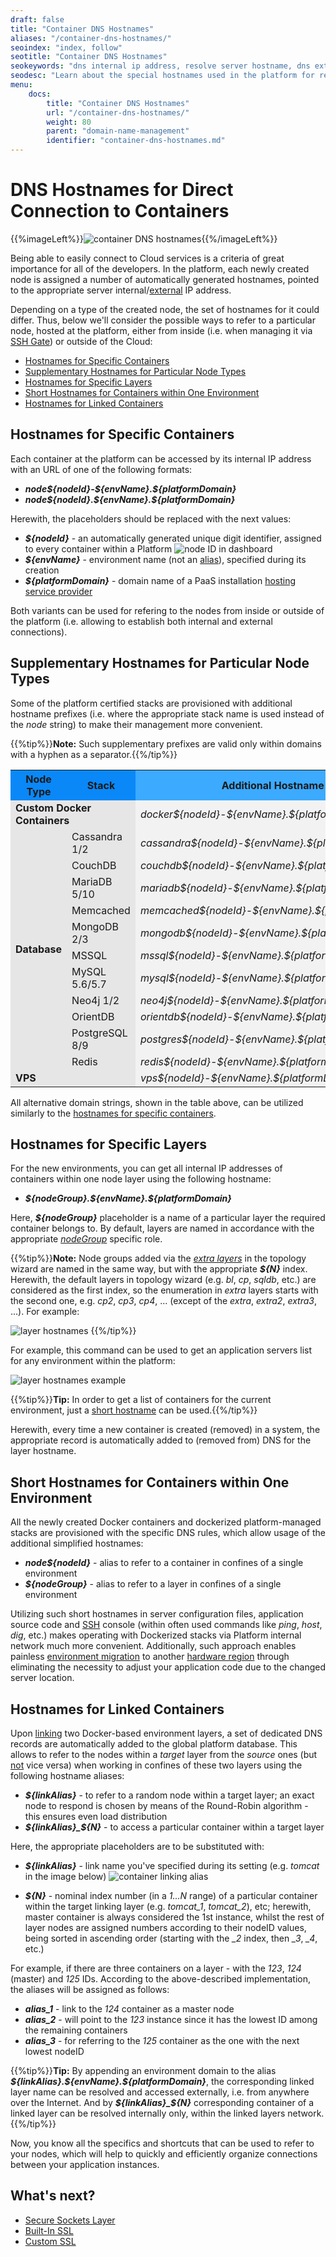 ```yaml
---
draft: false
title: "Container DNS Hostnames"
aliases: "/container-dns-hostnames/"
seoindex: "index, follow"
seotitle: "Container DNS Hostnames"
seokeywords: "dns internal ip address, resolve server hostname, dns external ip address, docker access dns, container dns connection, short hostname, docker container dns, dns hostnames, hostname alias, docker container links, hostname prefix, resolve node hostname, hostname resolving, resolve container hostname, docker container hostname, docker container linking"
seodesc: "Learn about the special hostnames used in the platform for referring to a particular node or node group. Check the assigned DNS hostnames and their aliases for connections from inside & outside of the platform."
menu: 
    docs:
        title: "Container DNS Hostnames"
        url: "/container-dns-hostnames/"
        weight: 80
        parent: "domain-name-management"
        identifier: "container-dns-hostnames.md"
---
```


# DNS Hostnames for Direct Connection to Containers

{{%imageLeft%}}![container DNS hostnames](01-container-dns-hostnames.png){{%/imageLeft%}}

Being able to easily connect to Cloud services is a criteria of great importance for all of the developers. In the platform, each newly created node is assigned a number of automatically generated hostnames, pointed to the appropriate server internal/[external](/public-ip/) IP address.

Depending on a type of the created node, the set of hostnames for it could differ. Thus, below we'll consider the possible ways to refer to a particular node, hosted at the platform, either from inside (i.e. when managing it via [SSH Gate](/ssh-gate/)) or outside of the Cloud:

- [Hostnames for Specific Containers](#hostnames-for-specific-containers)
- [Supplementary Hostnames for Particular Node Types](#supplementary-hostnames-for-particular-node-types)
- [Hostnames for Specific Layers](#hostnames-for-specific-layers)
- [Short Hostnames for Containers within One Environment](#short-hostnames-for-containers-within-one-environment)
- [Hostnames for Linked Containers](#hostnames-for-linked-containers)


## Hostnames for Specific Containers

Each container at the platform can be accessed by its internal IP address with an URL of one of the following formats:

* ***node\${nodeId}-\${envName}.\${platformDomain}***
* ***node\${nodeId}.\${envName}.\${platformDomain}***

Herewith, the placeholders should be replaced with the next values:

* ***${nodeId}*** - an automatically generated unique digit identifier, assigned to every container within a Platform
![node ID in dashboard](02-nodeid-in-dashboard.png)
* ***${envName}*** - environment name (not an [alias](/environment-aliases/)), specified during its creation
* ***${platformDomain}*** - domain name of a PaaS installation [hosting service provider](/paas-hosting-providers/)

Both variants can be used for refering to the nodes from inside or outside of the platform (i.e. allowing to establish both internal and external connections).


## Supplementary Hostnames for Particular Node Types

Some of the platform certified stacks are provisioned with additional hostname prefixes (i.e. where the appropriate stack name is used instead of the *node* string) to make their management more convenient.

{{%tip%}}**Note:** Such supplementary prefixes are valid only within domains with a hyphen as a separator.{{%/tip%}}

<table><colgroup><col width="150"><col width="150"><col width="400"></colgroup><tbody>
<tr><th style="background-color: #0a88f7;">Node Type</th><th style="background-color: #0a88f7;">Stack</th><th style="background-color: #3baaff;">Additional Hostname</th></tr>

<tr><td colspan="2" style="background-color: #e6e6e6;"><b>Custom Docker Сontainers</b></td><td style="background-color: #f2f2f2;"><i>docker${nodeId}-${envName}.${platformDomain}</i></td></tr>

<tr><td rowspan="11" style="background-color: #e6e6e6;"><b>Database</b></td><td style="background-color: #e6e6e6;">Cassandra 1/2</td><td style="background-color: #f2f2f2;"><i>cassandra${nodeId}-${envName}.${platformDomain}</i></td></tr>

<tr><td style="background-color: #e6e6e6;">CouchDB</td><td style="background-color: #f2f2f2;"><i>couchdb${nodeId}-${envName}.${platformDomain}</i></td></tr>

<tr><td style="background-color: #e6e6e6;">MariaDB 5/10</td><td style="background-color: #f2f2f2;"><i>mariadb${nodeId}-${envName}.${platformDomain}</i></td></tr>

<tr><td style="background-color: #e6e6e6;">Memcached</td><td style="background-color: #f2f2f2;"><i>memcached${nodeId}-${envName}.${platformDomain}</i></td></tr>

<tr><td style="background-color: #e6e6e6;">MongoDB 2/3</td><td style="background-color: #f2f2f2;"><i>mongodb${nodeId}-${envName}.${platformDomain}</i></td></tr>

<tr><td style="background-color: #e6e6e6;">MSSQL</td><td style="background-color: #f2f2f2;"><i>mssql${nodeId}-${envName}.${platformDomain}</i></td></tr>

<tr><td style="background-color: #e6e6e6;">MySQL 5.6/5.7</td><td style="background-color: #f2f2f2;"><i>mysql${nodeId}-${envName}.${platformDomain}</i></td></tr>

<tr><td style="background-color: #e6e6e6;">Neo4j 1/2</td><td style="background-color: #f2f2f2;"><i>neo4j${nodeId}-${envName}.${platformDomain}</i></td></tr>

<tr><td style="background-color: #e6e6e6;">OrientDB</td><td style="background-color: #f2f2f2;"><i>orientdb${nodeId}-${envName}.${platformDomain}</i></td></tr>

<tr><td style="background-color: #e6e6e6;">PostgreSQL 8/9</td><td style="background-color: #f2f2f2;"><i>postgres${nodeId}-${envName}.${platformDomain}</i></td></tr>

<tr><td style="background-color: #e6e6e6;">Redis</td><td style="background-color: #f2f2f2;"><i>redis${nodeId}-${envName}.${platformDomain}</i></td></tr>

<tr><td colspan="2" style="background-color: #e6e6e6;"><b>VPS</b></td><td style="background-color: #f2f2f2;"><i>vps${nodeId}-${envName}.${platformDomain}</i></td></tr>
</tbody></table>

All alternative domain strings, shown in the table above, can be utilized similarly to the [hostnames for specific containers](#hostnames-for-specific-containers).


## Hostnames for Specific Layers

For the new environments, you can get all internal IP addresses of containers within one node layer using the following hostname:

* ***\${nodeGroup}.\${envName}.\${platformDomain}***

Here, ***\${nodeGroup}*** placeholder is a name of a particular layer the required container belongs to. By default, layers are named in accordance with the appropriate *[nodeGroup](https://docs.cloudscripting.com/creating-manifest/selecting-containers/#all-containers-by-group)* specific role.

{{%tip%}}**Note:** Node groups added via the *[extra layers](/release-notes-54/#extra-environment-layers-for-all-supported-engines)* in the topology wizard are named in the same way, but with the appropriate ***\${N}*** index. Herewith, the default layers in topology wizard (e.g. *bl*, *cp*, *sqldb*, etc.) are considered as the first index, so the enumeration in *extra* layers starts with the second one, e.g. *cp2*, *cp3*, *cp4*, ... (except of the *extra*, *extra2*, *extra3*, ...). For example:

![layer hostnames](03-layer-hostnames.png)
{{%/tip%}}

For example, this command can be used to get an application servers list for any environment within the platform:

![layer hostnames example](04-layer-hostnames-example.png)

{{%tip%}}**Tip:** In order to get a list of containers for the current environment, just a [short hostname](#short-hostnames-for-containers-within-one-environment) can be used.{{%/tip%}}

Herewith, every time a new container is created (removed) in a system, the appropriate record is automatically added to (removed from) DNS for the layer hostname.


## Short Hostnames for Containers within One Environment

All the newly created Docker containers and dockerized platform-managed stacks are provisioned with the specific DNS rules, which allow usage of the additional simplified hostnames:

* ***node${nodeId}*** - alias to refer to a container in confines of a single environment
* ***${nodeGroup}*** - alias to refer to a layer in confines of a single environment

Utilizing such short hostnames in server configuration files, application source code and [SSH](/ssh-gate/) console (within often used commands like *ping*, *host*, *dig*, etc.) makes operating with Dockerized stacks via Platform internal network much more convenient. Additionally, such approach enables painless [environment migration](/environment-regions-migration/) to another [hardware region](/environment-regions/) through eliminating the necessity to adjust your application code due to the changed server location.


## Hostnames for Linked Containers

Upon [linking](/container-links/) two Docker-based environment layers, a set of dedicated DNS records are automatically added to the global platform database. This allows to refer to the nodes within a *target* layer from the *source* ones (but <u>not</u> vice versa) when working in confines of these two layers using the following hostname aliases:

* ***${linkAlias}*** - to refer to a random node within a target layer; an exact node to respond is chosen by means of the Round-Robin algorithm - this ensures even load distribution
* ***\${linkAlias}_\${N}*** - to access a particular container within a target layer

Here, the appropriate placeholders are to be substituted with:

* ***${linkAlias}*** - link name you've specified during its setting (e.g. *tomcat* in the image below)
![container linking alias](05-container-linking-alias.png)

* ***${N}*** - nominal index number (in a *1...N* range) of a particular container within the target linking layer (e.g. *tomcat_1*, *tomcat_2*), etc; herewith, master container is always considered the 1st instance, whilst the rest of layer nodes are assigned numbers according to their nodeID values, being sorted in ascending order (starting with the *_2* index, then *_3*, *_4*, etc.)

For example, if there are three containers on a layer - with the *123*, *124* (master) and *125* IDs. According to the above-described implementation, the aliases will be assigned as follows:

* ***alias_1*** - link to the *124* container as a master node
* ***alias_2*** - will point to the *123* instance since it has the lowest ID among the remaining containers
* ***alias_3*** - for referring to the *125* container as the one with the next lowest nodeID

{{%tip%}}**Tip:** By appending an environment domain to the alias ***\${linkAlias}.\${envName}.\${platformDomain}***, the corresponding linked layer name can be resolved and accessed externally, i.e. from anywhere over the Internet. And by ***\${linkAlias}_\${N}*** corresponding container of a linked layer can be resolved internally only, within the linked layers network.{{%/tip%}}

Now, you know all the specifics and shortcuts that can be used to refer to your nodes, which will help to quickly and efficiently organize connections between your application instances.


## What's next?

* [Secure Sockets Layer](/secure-sockets-layer/)
* [Built-In SSL](/built-in-ssl/)
* [Custom SSL](/custom-ssl/)